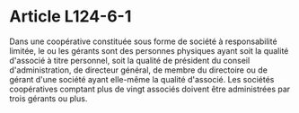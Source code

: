 # Article L124-6-1

<p>Dans une coopérative constituée sous forme de société à responsabilité limitée, le ou les gérants sont des personnes physiques ayant soit la qualité d'associé à titre personnel, soit la qualité de président du conseil d'administration, de directeur général, de membre du directoire ou de gérant d'une société ayant elle-même la qualité d'associé. Les sociétés coopératives comptant plus de vingt associés doivent être administrées par trois gérants ou plus. </p>